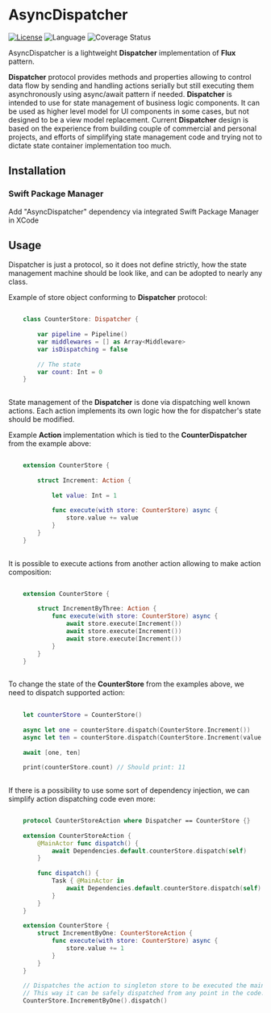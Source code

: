 # AsyncDispatcher

[![License](https://img.shields.io/badge/license-MIT-ff69b4.svg)](https://github.com/kzlekk/AsyncDispatcher/raw/master/LICENSE)
![Language](https://img.shields.io/badge/swift-5.5-orange.svg)
![Coverage Status](https://img.shields.io/badge/coverage-96.7%25-brightgreen)

AsyncDispatcher is a lightweight **Dispatcher** implementation of **Flux** pattern. 

**Dispatcher** protocol provides methods and properties allowing to control data flow by sending and handling actions serially but still executing them asynchronously using async/await pattern if needed. **Dispatcher** is intended to use for state management of business logic components. It can be used as higher level model for UI components in some cases, but not designed to be a view model replacement. Current **Dispatcher** design is based on the experience from building couple of commercial and personal projects, and efforts of simplifying state management code and trying not to dictate state container implementation too much.

## Installation

### Swift Package Manager

Add "AsyncDispatcher" dependency via integrated Swift Package Manager in XCode

## Usage

Dispatcher is just a protocol, so it does not define strictly, how the state management machine should be look like, and can be adopted to nearly any class.

Example of store object conforming to **Dispatcher** protocol: 

```swift

    class CounterStore: Dispatcher {
       
        var pipeline = Pipeline()
        var middlewares = [] as Array<Middleware>
        var isDispatching = false
        
        // The state
        var count: Int = 0
    }
    
```

State management of the **Dispatcher** is done via dispatching well known actions. Each action implements its own logic how the for dispatcher's state should be modified.

Example **Action** implementation which is tied to the **CounterDispatcher** from the example above:
 
```swift

    extension CounterStore {
     
        struct Increment: Action {
        
            let value: Int = 1
        
            func execute(with store: CounterStore) async {
                store.value += value
            }
        }
    }
    
```

It is possible to execute actions from another action allowing to make action composition:
 
```swift

    extension CounterStore {
     
        struct IncrementByThree: Action {
            func execute(with store: CounterStore) async {
                await store.execute(Increment())
                await store.execute(Increment())
                await store.execute(Increment())
            }
        }
    }
    
```

To change the state of the **CounterStore** from the examples above, we need to dispatch supported action:

```swift
    
    let counterStore = CounterStore()
    
    async let one = counterStore.dispatch(CounterStore.Increment())
    async let ten = counterStore.dispatch(CounterStore.Increment(value: 10))
    
    await [one, ten]
    
    print(counterStore.count) // Should print: 11
    
```

If there is a possibility to use some sort of dependency injection, we can simplify action dispatching code even more:

```swift

    protocol CounterStoreAction where Dispatcher == CounterStore {}
    
    extension CounterStoreAction {
        @MainActor func dispatch() {
            await Dependencies.default.counterStore.dispatch(self)
        }
        
        func dispatch() {
            Task { @MainActor in
                await Dependencies.default.counterStore.dispatch(self)
            }
        }
    }
    
    extension CounterStore {     
        struct IncrementByOne: CounterStoreAction {
            func execute(with store: CounterStore) async {
                store.value += 1
            }
        }
    }
    
    // Dispatches the action to singleton store to be executed the main thread. 
    // This way it can be safely dispatched from any point in the code.
    CounterStore.IncrementByOne().dispatch()


``` 
